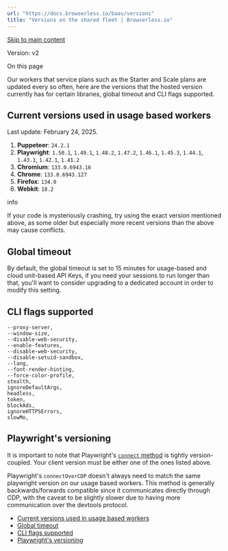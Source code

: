 ```yaml
---
url: "https://docs.browserless.io/baas/versions"
title: "Versions on the shared fleet | Browserless.io"
---
```


[Skip to main content](https://docs.browserless.io/baas/versions#__docusaurus_skipToContent_fallback)

Version: v2

On this page

Our workers that service plans such as the Starter and Scale plans are updated every so often, here are the versions that the hosted version currently has for certain libraries, global timeout and CLI flags supported.

## Current versions used in usage based workers [​](https://docs.browserless.io/baas/versions\#current-versions-used-in-usage-based-workers "Direct link to Current versions used in usage based workers")

Last update: February 24, 2025.

1. **Puppeteer**: `24.2.1`
2. **Playwright**: `1.50.1`, `1.49.1`, `1.48.2`, `1.47.2`, `1.46.1`, `1.45.3`, `1.44.1`, `1.43.1`, `1.42.1`, `1.41.2`
3. **Chromium**: `133.0.6943.16`
4. **Chrome**: `133.0.6943.127`
5. **Firefox**: `134.0`
6. **Webkit**: `18.2`

info

If your code is mysteriously crashing, try using the exact version mentioned above, as some older but especially more recent versions than the above may cause conflicts.

## Global timeout [​](https://docs.browserless.io/baas/versions\#global-timeout "Direct link to Global timeout")

By default, the global timeout is set to 15 minutes for usage-based and cloud unit-based API Keys, if you need your sessions to run longer than that, you'll want to consider upgrading to a dedicated account in order to modify this setting.

## CLI flags supported [​](https://docs.browserless.io/baas/versions\#cli-flags-supported "Direct link to CLI flags supported")

```codeBlockLines_p187
--proxy-server,
--window-size,
--disable-web-security,
--enable-features,
--disable-web-security,
--disable-setuid-sandbox,
--lang,
--font-render-hinting,
--force-color-profile,
stealth,
ignoreDefaultArgs,
headless,
token,
blockAds,
ignoreHTTPSErrors,
slowMo,

```

## Playwright's versioning [​](https://docs.browserless.io/baas/versions\#playwrights-versioning "Direct link to Playwright's versioning")

It is important to note that Playwright's [`connect` method](https://playwright.dev/docs/api/class-browsertype#browser-type-connect) is tightly version-coupled. Your client version must be either one of the ones listed above.

Playwright's `connectOverCDP` doesn't always need to match the same playwright version on our usage based workers. This method is generally backwards/forwards compatible since it communicates directly through CDP, with the caveat to be slightly slower due to having more communication over the devtools protocol.

- [Current versions used in usage based workers](https://docs.browserless.io/baas/versions#current-versions-used-in-usage-based-workers)
- [Global timeout](https://docs.browserless.io/baas/versions#global-timeout)
- [CLI flags supported](https://docs.browserless.io/baas/versions#cli-flags-supported)
- [Playwright's versioning](https://docs.browserless.io/baas/versions#playwrights-versioning)